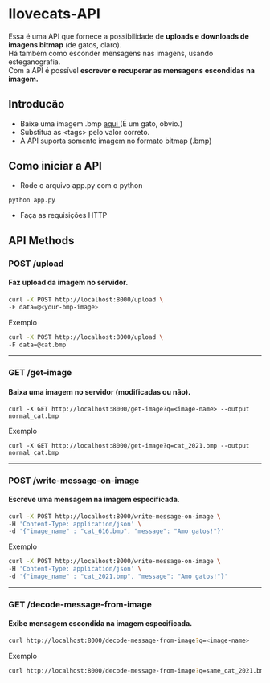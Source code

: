 # Ilovecats-API
Essa é uma API que fornece a possibilidade de **uploads e downloads de imagens bitmap** (de gatos, claro). <br>
Há também como esconder mensagens nas imagens, usando esteganografia. <br>
Com a API é possível **escrever e recuperar as mensagens escondidas na imagem.**<br>
## Introducão
- Baixe uma imagem .bmp <a href="http://steve.sourceforge.net/system/goodimage.bmp"> aqui </a> (É um gato, óbvio.)
- Substitua as \<tags\> pelo valor correto. 
- A API suporta somente imagem no formato bitmap (.bmp)

## Como iniciar a API
- Rode o arquivo app.py com o python
```bash
python app.py
```
- Faça as requisições HTTP

## API Methods

### POST /upload
#### Faz upload da imagem no servidor.
```bash
curl -X POST http://localhost:8000/upload \
-F data=@<your-bmp-image>
```
Exemplo
```bash
curl -X POST http://localhost:8000/upload \
-F data=@cat.bmp
```
<hr>

### GET /get-image
#### Baixa uma imagem no servidor (modificadas ou não).
```
curl -X GET http://localhost:8000/get-image?q=<image-name> --output normal_cat.bmp
```
Exemplo
```
curl -X GET http://localhost:8000/get-image?q=cat_2021.bmp --output normal_cat.bmp
```

<hr>

### POST /write-message-on-image
#### Escreve uma mensagem na imagem especificada.
```bash
curl -X POST http://localhost:8000/write-message-on-image \
-H 'Content-Type: application/json' \
-d '{"image_name" : "cat_616.bmp", "message": "Amo gatos!"}'
```
Exemplo
```bash
curl -X POST http://localhost:8000/write-message-on-image \
-H 'Content-Type: application/json' \
-d '{"image_name" : "cat_2021.bmp", "message": "Amo gatos!"}'
```
<hr>

### GET /decode-message-from-image
#### Exibe mensagem escondida na imagem especificada.
```bash
curl http://localhost:8000/decode-message-from-image?q=<image-name>
```
Exemplo
```bash
curl http://localhost:8000/decode-message-from-image?q=same_cat_2021.bmp
```
